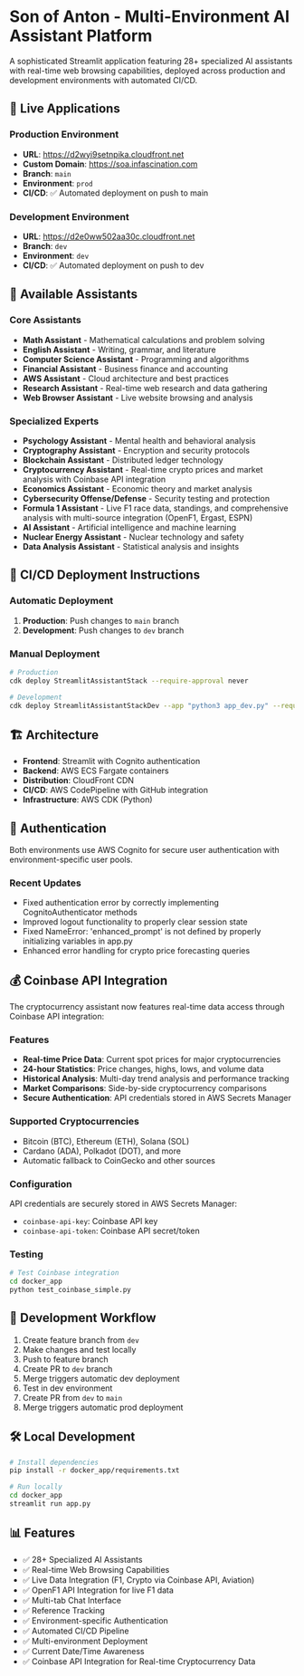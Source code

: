 # Son of Anton - Multi-Environment AI Assistant Platform

A sophisticated Streamlit application featuring 28+ specialized AI assistants with real-time web browsing capabilities, deployed across production and development environments with automated CI/CD.

## 🚀 Live Applications

### Production Environment
- **URL**: https://d2wyi9setnpika.cloudfront.net
- **Custom Domain**: https://soa.infascination.com
- **Branch**: `main`
- **Environment**: `prod`
- **CI/CD**: ✅ Automated deployment on push to main

### Development Environment
- **URL**: https://d2e0ww502aa30c.cloudfront.net
- **Branch**: `dev`
- **Environment**: `dev`
- **CI/CD**: ✅ Automated deployment on push to dev

## 🤖 Available Assistants

### Core Assistants
- **Math Assistant** - Mathematical calculations and problem solving
- **English Assistant** - Writing, grammar, and literature
- **Computer Science Assistant** - Programming and algorithms
- **Financial Assistant** - Business finance and accounting
- **AWS Assistant** - Cloud architecture and best practices
- **Research Assistant** - Real-time web research and data gathering
- **Web Browser Assistant** - Live website browsing and analysis

### Specialized Experts
- **Psychology Assistant** - Mental health and behavioral analysis
- **Cryptography Assistant** - Encryption and security protocols
- **Blockchain Assistant** - Distributed ledger technology
- **Cryptocurrency Assistant** - Real-time crypto prices and market analysis with Coinbase API integration
- **Economics Assistant** - Economic theory and market analysis
- **Cybersecurity Offense/Defense** - Security testing and protection
- **Formula 1 Assistant** - Live F1 race data, standings, and comprehensive analysis with multi-source integration (OpenF1, Ergast, ESPN)
- **AI Assistant** - Artificial intelligence and machine learning
- **Nuclear Energy Assistant** - Nuclear technology and safety
- **Data Analysis Assistant** - Statistical analysis and insights

## 🔧 CI/CD Deployment Instructions

### Automatic Deployment
1. **Production**: Push changes to `main` branch
2. **Development**: Push changes to `dev` branch

### Manual Deployment
```bash
# Production
cdk deploy StreamlitAssistantStack --require-approval never

# Development
cdk deploy StreamlitAssistantStackDev --app "python3 app_dev.py" --require-approval never
```

## 🏗️ Architecture

- **Frontend**: Streamlit with Cognito authentication
- **Backend**: AWS ECS Fargate containers
- **Distribution**: CloudFront CDN
- **CI/CD**: AWS CodePipeline with GitHub integration
- **Infrastructure**: AWS CDK (Python)

## 🔐 Authentication

Both environments use AWS Cognito for secure user authentication with environment-specific user pools.

### Recent Updates
- Fixed authentication error by correctly implementing CognitoAuthenticator methods
- Improved logout functionality to properly clear session state
- Fixed NameError: 'enhanced_prompt' is not defined by properly initializing variables in app.py
- Enhanced error handling for crypto price forecasting queries

## 💰 Coinbase API Integration

The cryptocurrency assistant now features real-time data access through Coinbase API integration:

### Features
- **Real-time Price Data**: Current spot prices for major cryptocurrencies
- **24-hour Statistics**: Price changes, highs, lows, and volume data
- **Historical Analysis**: Multi-day trend analysis and performance tracking
- **Market Comparisons**: Side-by-side cryptocurrency comparisons
- **Secure Authentication**: API credentials stored in AWS Secrets Manager

### Supported Cryptocurrencies
- Bitcoin (BTC), Ethereum (ETH), Solana (SOL)
- Cardano (ADA), Polkadot (DOT), and more
- Automatic fallback to CoinGecko and other sources

### Configuration
API credentials are securely stored in AWS Secrets Manager:
- `coinbase-api-key`: Coinbase API key
- `coinbase-api-token`: Coinbase API secret/token

### Testing
```bash
# Test Coinbase integration
cd docker_app
python test_coinbase_simple.py
```

## 📝 Development Workflow

1. Create feature branch from `dev`
2. Make changes and test locally
3. Push to feature branch
4. Create PR to `dev` branch
5. Merge triggers automatic dev deployment
6. Test in dev environment
7. Create PR from `dev` to `main`
8. Merge triggers automatic prod deployment

## 🛠️ Local Development

```bash
# Install dependencies
pip install -r docker_app/requirements.txt

# Run locally
cd docker_app
streamlit run app.py
```

## 📊 Features

- ✅ 28+ Specialized AI Assistants
- ✅ Real-time Web Browsing Capabilities
- ✅ Live Data Integration (F1, Crypto via Coinbase API, Aviation)
- ✅ OpenF1 API Integration for live F1 data
- ✅ Multi-tab Chat Interface
- ✅ Reference Tracking
- ✅ Environment-specific Authentication
- ✅ Automated CI/CD Pipeline
- ✅ Multi-environment Deployment
- ✅ Current Date/Time Awareness
- ✅ Coinbase API Integration for Real-time Cryptocurrency Data